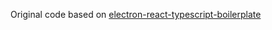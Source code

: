 Original code based on [electron-react-typescript-boilerplate](https://github.com/irath96/electron-react-typescript-boilerplate)